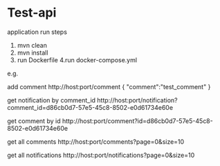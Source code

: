 # Test-api

application run steps

1. mvn clean 
2. mvn install
3. run Dockerfile
4.run docker-compose.yml

e.g.

add comment
http://host:port/comment
{
"comment":"test_comment"
}

get notification by comment_id
http://host:port/notification?comment_id=d86cb0d7-57e5-45c8-8502-e0d61734e60e

get comment by id
http://host:port/comment?id=d86cb0d7-57e5-45c8-8502-e0d61734e60e

get all comments
http://host:port/comments?page=0&size=10

get all notifications 
http://host:port/notifications?page=0&size=10
